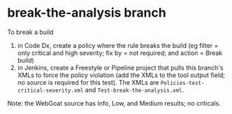# break-the-analysis branch

To break a build
1. in Code Dx, create a policy where the rule breaks the build (eg filter = only critical and high severity; fix by = not required; and action = Break build)
2. in Jenkins, create a Freestyle or Pipeline project that pulls this branch's XMLs to force the policy violation (add the XMLs to the tool output field; no source is required for this test). The XMLs are `Policies-test-critical-severity.xml` and `Test-break-the-analysis.xml`.

Note: the WebGoat source has Info, Low, and Medium results; no criticals.
